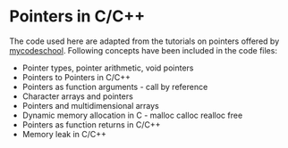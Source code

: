 # Pointers in C/C++
The code used here are adapted from the tutorials on pointers offered by [mycodeschool](https://www.youtube.com/channel/UClEEsT7DkdVO_fkrBw0OTrA). Following concepts have been included in the code files:

* Pointer types, pointer arithmetic, void pointers
* Pointers to Pointers in C/C++
* Pointers as function arguments - call by reference
* Character arrays and pointers
* Pointers and multidimensional arrays
* Dynamic memory allocation in C - malloc calloc realloc free
* Pointers as function returns in C/C++
* Memory leak in C/C++

